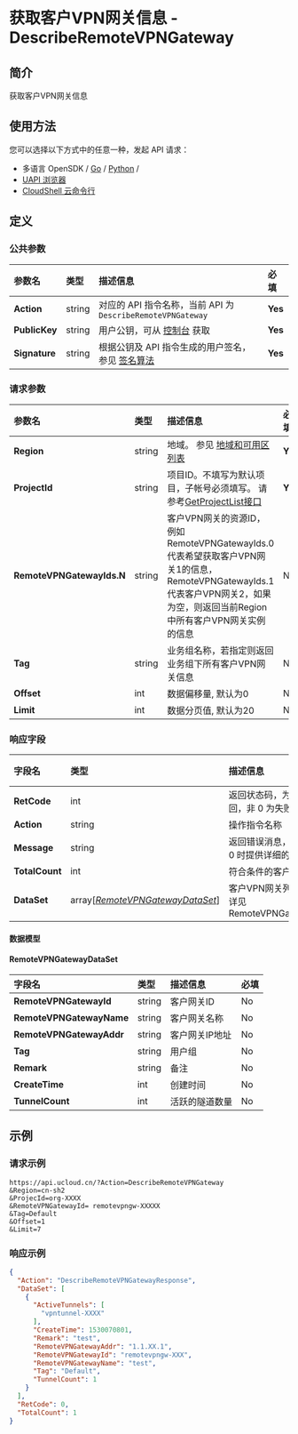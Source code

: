 # 获取客户VPN网关信息 - DescribeRemoteVPNGateway

## 简介

获取客户VPN网关信息






## 使用方法

您可以选择以下方式中的任意一种，发起 API 请求：
- 多语言 OpenSDK / [Go](https://github.com/ucloud/ucloud-sdk-go) / [Python](https://github.com/ucloud/ucloud-sdk-python3) /
- [UAPI 浏览器](https://console.ucloud.cn/uapi/detail?id=DescribeRemoteVPNGateway)
- [CloudShell 云命令行](https://shell.ucloud.cn/)


## 定义

### 公共参数

| 参数名 | 类型 | 描述信息 | 必填 |
|:---|:---|:---|:---|
| **Action**     | string  | 对应的 API 指令名称，当前 API 为 `DescribeRemoteVPNGateway`                        | **Yes** |
| **PublicKey**  | string  | 用户公钥，可从 [控制台](https://console.ucloud.cn/uapi/apikey) 获取                                             | **Yes** |
| **Signature**  | string  | 根据公钥及 API 指令生成的用户签名，参见 [签名算法](api/summary/signature.md)  | **Yes** |

### 请求参数

| 参数名 | 类型 | 描述信息 | 必填 |
|:---|:---|:---|:---|
| **Region** | string | 地域。 参见 [地域和可用区列表](https://docs.ucloud.cn/api/summary/regionlist) |**Yes**|
| **ProjectId** | string | 项目ID。不填写为默认项目，子帐号必须填写。 请参考[GetProjectList接口](https://docs.ucloud.cn/api/summary/get_project_list) |**Yes**|
| **RemoteVPNGatewayIds.N** | string | 客户VPN网关的资源ID，例如RemoteVPNGatewayIds.0代表希望获取客户VPN网关1的信息，RemoteVPNGatewayIds.1代表客户VPN网关2，如果为空，则返回当前Region中所有客户VPN网关实例的信息 |No|
| **Tag** | string | 业务组名称，若指定则返回业务组下所有客户VPN网关信息 |No|
| **Offset** | int | 数据偏移量, 默认为0 |No|
| **Limit** | int | 数据分页值, 默认为20 |No|

### 响应字段

| 字段名 | 类型 | 描述信息 | 必填 |
|:---|:---|:---|:---|
| **RetCode** | int | 返回状态码，为 0 则为成功返回，非 0 为失败 |**Yes**|
| **Action** | string | 操作指令名称 |**Yes**|
| **Message** | string | 返回错误消息，当 `RetCode` 非 0 时提供详细的描述信息 |No|
| **TotalCount** | int | 符合条件的客户VPN网关总数 |No|
| **DataSet** | array[[*RemoteVPNGatewayDataSet*](#RemoteVPNGatewayDataSet)] | 客户VPN网关列表, 每项参数详见 RemoteVPNGatewayDataSet |No|

#### 数据模型


#### RemoteVPNGatewayDataSet

| 字段名 | 类型 | 描述信息 | 必填 |
|:---|:---|:---|:---|
| **RemoteVPNGatewayId** | string | 客户网关ID |No|
| **RemoteVPNGatewayName** | string | 客户网关名称 |No|
| **RemoteVPNGatewayAddr** | string | 客户网关IP地址 |No|
| **Tag** | string | 用户组 |No|
| **Remark** | string | 备注 |No|
| **CreateTime** | int | 创建时间 |No|
| **TunnelCount** | int | 活跃的隧道数量 |No|

## 示例

### 请求示例
    
```
https://api.ucloud.cn/?Action=DescribeRemoteVPNGateway
&Region=cn-sh2
&ProjecId=org-XXXX
&RemoteVPNGatewayId= remotevpngw-XXXXX
&Tag=Default
&Offset=1
&Limit=7
```

### 响应示例
    
```json
{
  "Action": "DescribeRemoteVPNGatewayResponse",
  "DataSet": [
    {
      "ActiveTunnels": [
        "vpntunnel-XXXX"
      ],
      "CreateTime": 1530070801,
      "Remark": "test",
      "RemoteVPNGatewayAddr": "1.1.XX.1",
      "RemoteVPNGatewayId": "remotevpngw-XXX",
      "RemoteVPNGatewayName": "test",
      "Tag": "Default",
      "TunnelCount": 1
    }
  ],
  "RetCode": 0,
  "TotalCount": 1
}
```





